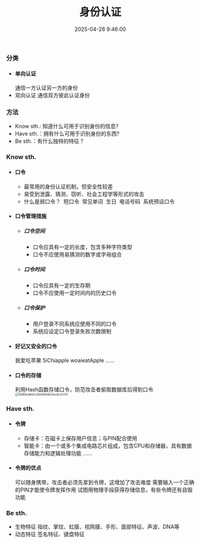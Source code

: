 ﻿---
title: 身份认证
date: 2025-04-26 9:46:00
tags: [密码学，笔记]
categories: [密码学]
---
### 分类
* #### 单向认证
  通信一方认证另一方的身份
* 双向认证
  通信双方彼此认证身份
### 方法
- Know sth.: 知道什么可用于识别身份的信息?
- Have sth.：拥有什么可用于识别身份的东西?
- Be sth.：有什么独特的特征？
### Know sth.
* #### 口令
  * 最常用的身份认证机制，但安全性较差
  * 易受到泄露、猜测、窃听、社会工程学等形式的攻击
  * 什么是弱口令？
     短口令
       常见单词
       生日
       电话号码
       系统预设口令
* #### 口令管理措施
  * ##### 口令空间
    - 口令应具有一定的长度，包含多种字符类型
    - 口令不应使用易猜测的数字或字母组合
  * ##### 口令时间
    - 口令应具有一定的生存期
    - 口令不应使用一定时间内的历史口令
  * ##### 口令保护
    - 用户登录不同系统应使用不同的口令
    - 系统应设定口令登录失败次数限制
* #### 好记又安全的口令
  我爱吃苹果
  5iChiapple
  woaieatApple
  ……
* #### 口令的存储
  利用Hash函数存储口令，防范攻击者偷取数据库后得到口令
  <img src="/chunk.github.io/images/10880b1d8d7c29d348468c9ec8c23725.jpg" alt="10880b1d8d7c29d348468c9ec8c23725" style="zoom:50%;" />
### Have sth.
* #### 令牌
  - 存储卡：在磁卡上保存用户信息；与PIN配合使用
  - 智能卡：由一个或多个集成电路芯片组成，包含CPU和存储器，具有数据存储能力和逻辑处理功能
  ……
* #### 令牌的优点
  可以随身携带，攻击者必须先拿到令牌，这增加了攻击难度
  需要输入一个正确的PIN才能使令牌发挥作用
  试图用物理手段获得存储信息，有些令牌还有自毁功能
### Be sth.
- 生物特征
  指纹、掌纹、虹膜、视网膜、手形、面部特征、声波、DNA等
- 动态特征
  签名特征、键盘特征
